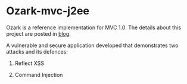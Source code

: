 # Ozark-mvc-j2ee
Ozark is a reference implementation for MVC 1.0. The details about this
project are posted in 
[blog](https://farif.github.io/posts/2012/08/blog-post-1/).

A vulnerable and secure application developed that demonstrates two attacks and its defences:

1. Reflect XSS

2. Command Injection


